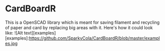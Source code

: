 # CardBoardR
This is a OpenSCAD library which is meant for saving filament and recycling of paper and card by replacing big areas with it. Here's how it could look like:
![Alt text][examples]
[examples]:https://github.com/SparkyCola/CardBoardR/blob/master/examples.jpg

